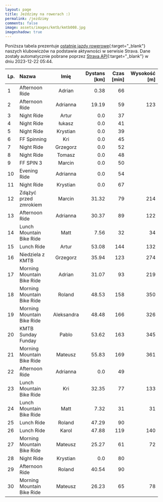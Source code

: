 ```yaml
---
layout: page
title: Jeździmy na rowerach :)
permalink: /jezdzimy
comments: false
image: assets/images/kmtb/kmtb008.jpg
imageshadow: true
---
```


Poniższa tabela prezentuje [ostatnie jazdy rowerowe](https://www.strava.com/clubs/336381){:target="_blank"} naszych klubowiczów na podstawie aktywności w serwisie Strava. Dane zostały automatycznie pobrane poprzez [Strava API](https://developers.strava.com/docs/reference/#api-Clubs-getClubActivitiesById){:target="_blank"} w dniu 2023-12-22 05:44.

Lp. | Nazwa | Imię | Dystans [km] | Czas [min] | Wysokość [m]
:--- | :--- | :---: | ---: | ---: | ---:
1|Afternoon Ride|Adrian|0.38|66|
2|Afternoon Ride|Adrianna|19.19|59|123
3|Night Ride|Artur|0.0|37|
4|Night Ride|łukasz|0.0|41|
5|Night Ride|Krystian|0.0|39|
6|FF Spinning|Kri|0.0|45|
7|Night Ride|Grzegorz|0.0|52|
8|Night Ride|Tomasz|0.0|48|
9|FF SPIN 3|Marcin|0.0|50|
10|Evening Ride|Adrianna|0.0|54|
11|Night Ride|Krystian|0.0|67|
12|Zdążyć przed zmrokiem|Marcin|31.32|79|214
13|Afternoon Ride|Adrianna|30.37|89|122
14|Lunch Mountain Bike Ride|Matt|7.56|32|34
15|Lunch Ride|Artur|53.08|144|132
16|Niedziela z KMTB|Grzegorz|35.94|123|274
17|Morning Mountain Bike Ride|Adrian|31.07|93|219
18|Morning Mountain Bike Ride|Roland|48.53|158|350
19|Morning Mountain Bike Ride|Aleksandra|48.48|166|326
20|KMTB Sunday Funday|Pablo|53.62|163|345
21|Morning Mountain Bike Ride|Mateusz|55.83|169|361
22|Afternoon Ride|Adrianna|0.0|49|
23|Lunch Mountain Bike Ride|Kri|32.35|77|133
24|Lunch Mountain Bike Ride|Matt|7.32|31|31
25|Lunch Ride|Roland|47.29|90|
26|Lunch Ride|Karol|47.88|119|140
27|Morning Mountain Bike Ride|Mateusz|25.27|61|72
28|Night Ride|Krystian|0.0|80|
29|Afternoon Ride|Roland|40.54|90|
30|Morning Mountain Bike Ride|Mateusz|26.23|65|78
